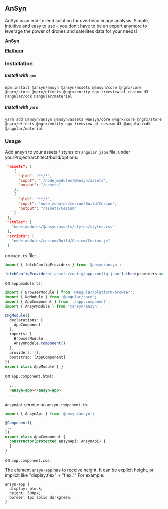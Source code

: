 ## AnSyn

AnSyn is an end-to-end solution for overhead image analysis.
Simple, intuitive and easy to use – you don’t have to be an expert anymore to
leverage the power of drones and satellites data for your needs!

**[AnSyn](https://ansyn.io)**

**[Platform](http://platform.ansyn.io)**

### Installation

##### Install with `npm`
```shell
npm install @ansyn/ansyn @ansyn/assets @ansyn/core @ngrx/core @ngrx/store @ngrx/effects @ngrx/entity ngx-treeview ol cesium d3 @angular/cdk @angular/material
```

##### Install with `yarn`
```shell
yarn add @ansyn/ansyn @ansyn/assets @ansyn/core @ngrx/core @ngrx/store @ngrx/effects @ngrx/entity ngx-treeview ol cesium d3 @angular/cdk @angular/material
```

### Usage
Add ansyn to your assets / styles on `angular.json` file,  under yourProject/architect/build/options:

```json
 "assets": [
	{
	  "glob": "**/*",
	  "input": "./node_modules/@ansyn/assets",
	  "output": "/assets"
	},
	{
	  "glob": "**/*",
	  "input": "node_modules/cesium/Build/Cesium",
	  "output": "/assets/Cesium"
	}
 ],
 "styles": [
   "node_modules/@ansyn/assets/styles/styles.css"
 ],
 "scripts": [
   "node_modules/cesium/Build/Cesium/Cesium.js"
 ]
```

on `main.ts` file:

```typescript
import { fetchConfigProviders } from '@ansyn/ansyn';

fetchConfigProviders('assets/config/app.config.json').then(providers =>  platformBrowserDynamic(providers).bootstrapModule(AppModule).catch(err => console.log(err)));
```

on `app.module.ts`:
```typescript
import { BrowserModule } from '@angular/platform-browser';
import { NgModule } from '@angular/core';
import { AppComponent } from './app.component';
import { AnsynModule } from '@ansyn/ansyn';

@NgModule({
  declarations: [
    AppComponent
  ],
  imports: [
    BrowserModule,
    AnsynModule.component()
  ],
  providers: [],
  bootstrap: [AppComponent]
})
export class AppModule { }
```

on `app.component.html`:

```html
  ...
  <ansyn-app></ansyn-app>
  ...
```
`AnsynApi` service on `ansyn.component.ts`:
```typescript
import { AnsynApi } from '@ansyn/ansyn';

@Component({
...
})
export class AppComponent {
  constructor(protected ansynApi: AnsynApi) {
  }
}
```

on `app.component.css`:

The element `ansyn-app` has to receive height. It can be explicit height, or implicit like "display:flex" + "flex:1"
For example:

```
ansyn-app {
  display: block;
  height: 500px;
  border: 1px solid darkgreen;
}
```

